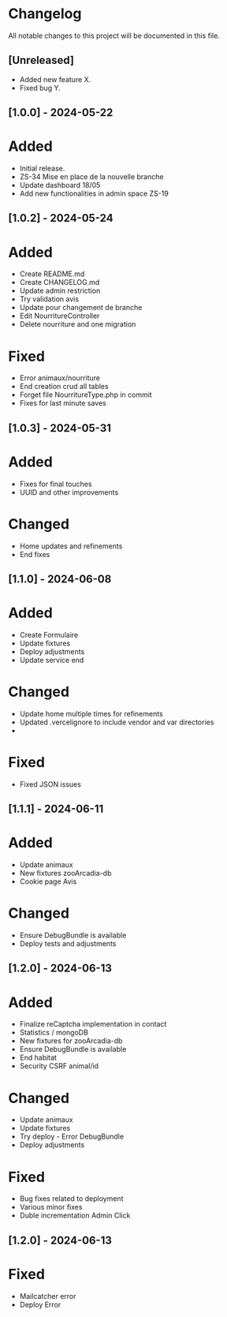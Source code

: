 # Changelog

All notable changes to this project will be documented in this file.

## [Unreleased]
- Added new feature X.
- Fixed bug Y.

## [1.0.0] - 2024-05-22
# Added
- Initial release.
- ZS-34 Mise en place de la nouvelle branche
- Update dashboard 18/05
- Add new functionalities in admin space ZS-19
  

## [1.0.2] - 2024-05-24
# Added
- Create README.md
- Create CHANGELOG.md
- Update admin restriction
- Try validation avis
- Update pour changement de branche
- Edit NourritureController
- Delete nourriture and one migration
  
# Fixed
- Error animaux/nourriture
- End creation crud all tables
- Forget file NourritureType.php in commit
- Fixes for last minute saves


## [1.0.3] - 2024-05-31
# Added
- Fixes for final touches
- UUID and other improvements

# Changed
- Home updates and refinements
- End fixes


## [1.1.0] - 2024-06-08
# Added
- Create Formulaire
- Update fixtures
- Deploy adjustments
- Update service end

# Changed
- Update home multiple times for refinements
- Updated .vercelignore to include vendor and var directories
- 
# Fixed
- Fixed JSON issues


## [1.1.1] - 2024-06-11
# Added
- Update animaux
- New fixtures zooArcadia-db
- Cookie page Avis

# Changed
- Ensure DebugBundle is available
- Deploy tests and adjustments


## [1.2.0] - 2024-06-13
# Added
- Finalize reCaptcha implementation in contact
- Statistics / mongoDB
- New fixtures for zooArcadia-db
- Ensure DebugBundle is available 
- End habitat
- Security CSRF animal/id
  

# Changed
- Update animaux
- Update fixtures
- Try deploy - Error DebugBundle
- Deploy adjustments

# Fixed
- Bug fixes related to deployment
- Various minor fixes
- Duble incrementation Admin Click

## [1.2.0] - 2024-06-13
# Fixed
- Mailcatcher error
- Deploy Error









